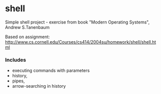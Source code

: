 # shell

Simple shell project - exercise from book
"Modern Operating Systems", Andrew S.Tanenbaum

Based on assignment:
http://www.cs.cornell.edu/Courses/cs414/2004su/homework/shell/shell.html

### Includes
  - executing commands with parameters
  - history,
  - pipes,
  - arrow-searching in history
